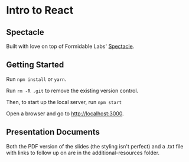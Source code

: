 # Intro to React

<a name="spectacle"></a>
## Spectacle

Built with love on top of Formidable Labs' [Spectacle](https://github.com/FormidableLabs/spectacle).

<a name="getting-started"></a>
## Getting Started

Run `npm install` or `yarn`.

Run `rm -R .git` to remove the existing version control.

Then, to start up the local server, run `npm start`

Open a browser and go to [http://localhost:3000](http://localhost:3000).

## Presentation Documents

Both the PDF version of the slides (the styling isn't perfect) and a .txt file with links to follow up on are in the additional-resources folder.
